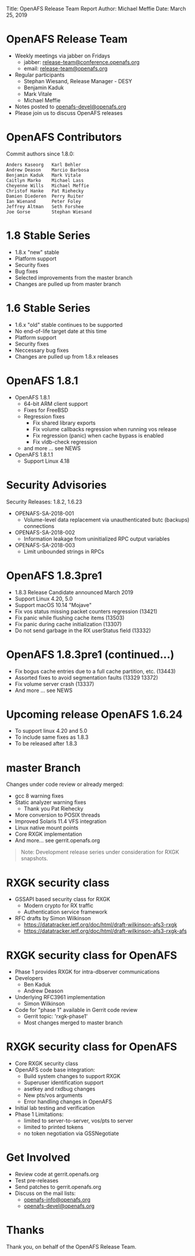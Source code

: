 Title: OpenAFS Release Team Report
Author: Michael Meffie
Date: March 25, 2019

OpenAFS Release Team
====================

* Weekly meetings via jabber on Fridays
  - jabber: release-team@conference.openafs.org
  - email: release-team@openafs.org
* Regular participants
  - Stephan Wiesand, Release Manager - DESY
  - Benjamin Kaduk
  - Mark Vitale
  - Michael Meffie
* Notes posted to openafs-devel@openafs.org
* Please join us to discuss OpenAFS releases

OpenAFS Contributors
====================

Commit authors since 1.8.0:

    Anders Kaseorg   Karl Behler
    Andrew Deason    Marcio Barbosa
    Benjamin Kaduk   Mark Vitale
    Caitlyn Marko    Michael Lass
    Cheyenne Wills   Michael Meffie
    Christof Hanke   Pat Riehecky
    Damien Diederen  Perry Ruiter
    Ian Wienand      Peter Foley
    Jeffrey Altman   Seth Forshee
    Joe Gorse        Stephan Wiesand

1.8 Stable Series
========================

* 1.8.x "new" stable
* Platform support
* Security fixes
* Bug fixes
* Selected improvements from the master branch
* Changes are pulled up from master branch

1.6 Stable Series
========================

* 1.6.x "old" stable continues to be supported
* No end-of-life target date at this time
* Platform support
* Security fixes
* Neccessary bug fixes
* Changes are pulled up from 1.8.x releases

OpenAFS 1.8.1
=============

* OpenAFS 1.8.1
  * 64-bit ARM client support
  * Fixes for FreeBSD
  * Regression fixes
    * Fix shared library exports
    * Fix volume callbacks regression when running vos release
    * Fix regression (panic) when cache bypass is enabled
    * Fix vldb-check regression
  * and more ... see NEWS
* OpenAFS 1.8.1.1
  * Support Linux 4.18

Security Advisories
===================

Security Releases: 1.8.2, 1.6.23

* OPENAFS-SA-2018-001
  * Volume-level data replacement via unauthenticated butc (backups) connections
* OPENAFS-SA-2018-002
  * Information leakage from uninitialized RPC output variables
* OPENAFS-SA-2018-003
  * Limit unbounded strings in RPCs

OpenAFS 1.8.3pre1
==================

* 1.8.3 Release Candidate announced March 2019
* Support Linux 4.20, 5.0
* Support macOS 10.14 "Mojave"
* Fix vos status missing packet counters regression (13421)
* Fix panic while flushing cache items (13503)
* Fix panic during cache initialization (13307)
* Do not send garbage in the RX userStatus field (13332)

OpenAFS 1.8.3pre1 (continued...)
==================

* Fix bogus cache entries due to a full cache partition, etc. (13443)
* Assorted fixes to avoid segmentation faults (13329 13372)
* Fix volume server crash (13337)
* And more ... see NEWS

Upcoming release OpenAFS 1.6.24
===============================

* To support linux 4.20 and 5.0
* To include same fixes as 1.8.3
* To be released after 1.8.3

master Branch
=============

Changes under code review or already merged:

* gcc 8 warning fixes
* Static analyzer warning fixes
  * Thank you Pat Riehecky
* More conversion to POSIX threads
* Improved Solaris 11.4 VFS integration
* Linux native mount points
* Core RXGK implementation
* And more... see gerrit.openafs.org

> Note:
> Development release series under consideration
> for RXGK snapshots.

RXGK security class
===================

* GSSAPI based security class for RXGK
  * Modern crypto for RX traffic
  * Authentication service framework
* RFC drafts by Simon Wilkinson
  * https://datatracker.ietf.org/doc/html/draft-wilkinson-afs3-rxgk
  * https://datatracker.ietf.org/doc/html/draft-wilkinson-afs3-rxgk-afs

RXGK security class for OpenAFS
===============================

* Phase 1 provides RXGK for intra-dbserver communications
* Developers
  * Ben Kaduk
  * Andrew Deason
* Underlying RFC3961 implementation
  * Simon Wilkinson
* Code for "phase 1" available in Gerrit code review
  * Gerrit topic: 'rxgk-phase1'
  * Most changes merged to master branch

RXGK security class for OpenAFS
===============================

* Core RXGK security class
* OpenAFS code base integration:
  * Build system changes to support RXGK
  * Superuser identification support
  * asetkey and rxdbug changes
  * New pts/vos arguments
  * Error handling changes in OpenAFS
* Initial lab testing and verification
* Phase 1 Limitations:
  * limited to server-to-server, vos/pts to server
  * limited to printed tokens
  * no token negotiation via GSSNegotiate

Get Involved
============

* Review code at gerrit.openafs.org
* Test pre-releases
* Send patches to gerrit.openafs.org
* Discuss on the mail lists:
  * openafs-info@openafs.org
  * openafs-devel@openafs.org

Thanks
======

Thank you, on behalf of the OpenAFS Release Team.
